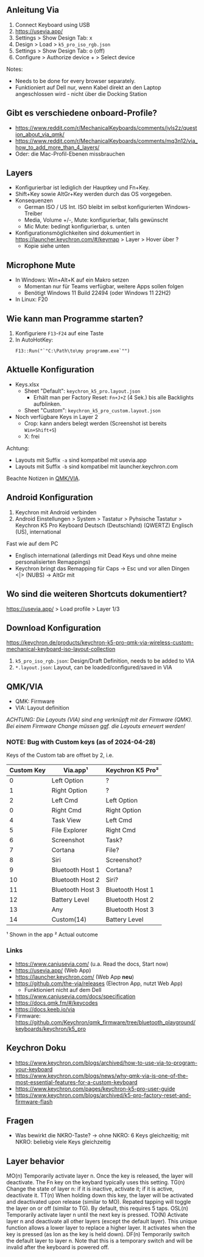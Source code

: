 ## Anleitung Via
1. Connect Keyboard using USB
2. https://usevia.app/
3. Settings > Show Design Tab: x
4. Design > Load > `k5_pro_iso_rgb.json`
5. Settings > Show Design Tab: o (off)
6. Configure > Authorize device + > Select device

Notes:
* Needs to be done for every browser separately.
* Funktioniert auf Dell nur, wenn Kabel direkt an den Laptop angeschlossen wird - nicht über die Docking Station

## Gibt es verschiedene onboard-Profile?
* https://www.reddit.com/r/MechanicalKeyboards/comments/jvls2z/question_about_via_qmk/
* https://www.reddit.com/r/MechanicalKeyboards/comments/mq3n12/via_how_to_add_more_than_4_layers/
* Oder: die Mac-Profil-Ebenen missbrauchen

## Layers
* Konfigurierbar ist lediglich der Hauptkey und Fn+Key.
* Shift+Key sowie AltGr+Key werden durch das OS vorgegeben.
* Konsequenzen
  * German ISO / US Int. ISO bleibt im selbst konfigurierten Windows-Treiber
  * Media, Volume +/-, Mute: konfigurierbar, falls gewünscht
  * Mic Mute: bedingt konfigurierbar, s. unten
* Konfigurationsmöglichkeiten sind dokumentiert in https://launcher.keychron.com/#/keymap > Layer > Hover über ?
  * Kopie siehe unten

## Microphone Mute
* In Windows: Win+Alt+K auf ein Makro setzen
  * Momentan nur für Teams verfügbar, weitere Apps sollen folgen
  * Benötigt Windows 11 Build 22494 (oder Windows 11 22H2)
* In Linux: F20

## Wie kann man Programme starten?
1. Konfiguriere `F13`-`F24` auf eine Taste
2. In AutoHotKey:
   ```
   F13::Run("`"C:\Path\to\my programm.exe`"")
   ```

## Aktuelle Konfiguration
* Keys.xlsx
  * Sheet "Default": `keychron_k5_pro.layout.json`
    * Erhält man per Factory Reset: `Fn+J+Z` (4 Sek.) bis alle Backlights aufblinken.
  * Sheet "Custom": `keychron_k5_pro_custom.layout.json`
* Noch verfügbare Keys in Layer 2
  * Crop:  kann anders belegt werden (Screenshot ist bereits `Win+Shift+S`)
  * X:     frei

Achtung:
* Layouts mit Suffix `-a` sind kompatibel mit usevia.app
* Layouts mit Suffix `-b` sind kompatibel mit launcher.keychron.com

Beachte Notizen in [QMK/VIA](#qmkvia).

## Android Konfiguration

1. Keychron mit Android verbinden
2. Android Einstellungen > System > Tastatur > Pyhsische Tastatur > Keychron K5 Pro Keyboard
    Deutsch (Deutschland) (QWERTZ)
    Englisch (US), international

Fast wie auf dem PC
  * Englisch international (allerdings mit Dead Keys und ohne meine personalisierten Remappings)
  * Keychron bringt das Remapping für Caps -> Esc und vor allen Dingen <|> (NUBS) -> AltGr mit

## Wo sind die weiteren Shortcuts dokumentiert?
https://usevia.app/ > Load profile > Layer 1/3

## Download Konfiguration
https://keychron.de/products/keychron-k5-pro-qmk-via-wireless-custom-mechanical-keyboard-iso-layout-collection
1. `k5_pro_iso_rgb.json`: Design/Draft Definition, needs to be added to VIA
2. `*.layout.json`: Layout, can be loaded/configured/saved in VIA

## QMK/VIA
* QMK: Firmware
* VIA: Layout definition

_ACHTUNG: Die Layouts (VIA) sind eng verknüpft mit der Firmware (QMK). Bei einem Firmware Change müssen ggf. die Layouts erneuert werden!_

### NOTE: Bug with Custom keys (as of 2024-04-28)

Keys of the Custom tab are offset by 2, i.e.

| Custom Key | Via.app¹         | Keychron K5 Pro² |
| ---------- | ---------------- | ---------------- |
| 0          | Left Option      | ?                |
| 1          | Right Option     | ?                |
| 2          | Left Cmd         | Left Option      |
| 0          | Right Cmd        | Right Option     |
| 4          | Task View        | Left Cmd         |
| 5          | File Explorer    | Right Cmd        |
| 6          | Screenshot       | Task?            |
| 7          | Cortana          | File?            |
| 8          | Siri             | Screenshot?      |
| 9          | Bluetooth Host 1 | Cortana?         |
| 10         | Bluetooth Host 2 | Siri?            |
| 11         | Bluetooth Host 3 | Bluetooth Host 1 |
| 12         | Battery Level    | Bluetooth Host 2 |
| 13         | Any              | Bluetooth Host 3 |
| 14         | Custom(14)       | Battery Level    |

¹ Shown in the app
² Actual outcome

### Links
* https://www.caniusevia.com/ (u.a. Read the docs, Start now)
* https://usevia.app/ (Web App)
* https://launcher.keychron.com/ (Web App **neu**)
* https://github.com/the-via/releases (Electron App, nutzt Web App)
  * Funktioniert nicht auf dem Dell
* https://www.caniusevia.com/docs/specification
* https://docs.qmk.fm/#/keycodes
* https://docs.keeb.io/via
* Firmware: https://github.com/Keychron/qmk_firmware/tree/bluetooth_playground/keyboards/keychron/k5_pro

## Keychron Doku
* https://www.keychron.com/blogs/archived/how-to-use-via-to-program-your-keyboard
* https://www.keychron.com/blogs/news/why-qmk-via-is-one-of-the-most-essential-features-for-a-custom-keyboard
* https://www.keychron.com/pages/keychron-k5-pro-user-guide
* https://www.keychron.com/blogs/archived/k5-pro-factory-reset-and-firmware-flash

## Fragen
* Was bewirkt die NKRO-Taste? -> ohne NKRO: 6 Keys gleichzeitig; mit NKRO: beliebig viele Keys gleichzeitig

## Layer behavior

MO(n)   Temporarily activate layer n. Once the key is released, the layer will deactivate. The Fn key on the keybard typically uses this setting.
TG(n)   Change the state of layer n: if it is inactive, activate it; if it is active, deactivate it.
TT(n)   When holding down this key, the layer will be activated and deactivated upon release (similar to MO). Repated tapping will toggle the layer on or off (similar to TG). By default, this requires 5 taps.
OSL(n)  Temporarily activate layer n until the next key is pressed.
TO(N)   Activate layer n and deactivate all other layers (except the default layer). This unique function allows a lower layer to replace a higher layer. It activates when the key is pressed (as lon as the key is held down).
DF(n)   Temporarily switch the default layer to layer n. Note that this is a temporary switch and will be invalid after the keyboard is powered off.

